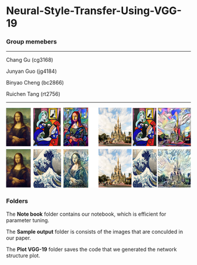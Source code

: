 # Neural-Style-Transfer-Using-VGG-19

### Group memebers
*******************
Chang Gu (cg3168)

Junyan Guo (jg4184)

Binyao Cheng (bc2866)

Ruichen Tang (rt2756)
*******************

<img src="Sample output/Trained Images.png" alt="Structure" width="800"/>

  ### Folders

The **Note book** folder contains our notebook, which is efficient for parameter tuning.

The **Sample output** folder is consists of the images that are conculded in our paper.

The **Plot VGG-19** folder saves the code that we generated the network structure plot.
